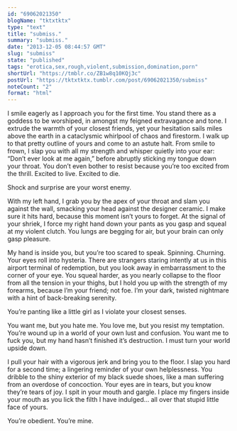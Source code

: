 ```yaml
---
id: "69062021350"
blogName: "tktxtktx"
type: "text"
title: "submiss."
summary: "submiss."
date: "2013-12-05 08:44:57 GMT"
slug: "submiss"
state: "published"
tags: "erotica,sex,rough,violent,submission,domination,porn"
shortUrl: "https://tmblr.co/ZB1w8q10KQj3c"
postUrl: "https://tktxtktx.tumblr.com/post/69062021350/submiss"
noteCount: "2"
format: "html"
---
```


I smile eagerly as I approach you for the first time. You stand there as a goddess to be worshiped, in amongst my feigned extravagance and tone. I extrude the warmth of your closest friends, yet your hesitation sails miles above the earth in a cataclysmic whirlpool of chaos and firestorm. I walk up to that pretty outline of yours and come to an astute halt. From smile to frown, I slap you with all my strength and whisper quietly into your ear: “Don’t ever look at me again,” before abruptly sticking my tongue down your throat. You don’t even bother to resist because you’re too excited from the thrill. Excited to live. Excited to die. 

Shock and surprise are your worst enemy.

With my left hand, I grab you by the apex of your throat and slam you against the wall, smacking your head against the designer ceramic. I make sure it hits hard, because this moment isn’t yours to forget. At the signal of your shriek, I force my right hand down your pants as you gasp and squeal at my violent clutch. You lungs are begging for air, but your brain can only gasp pleasure.

My hand is inside you, but you’re too scared to speak. Spinning. Churning. Your eyes roll into hysteria. There are strangers staring intently at us in this airport terminal of redemption, but you look away in embarrassment to the corner of your eye. You squeal harder, as you nearly collapse to the floor from all the tension in your thighs, but I hold you up with the strength of my forearms, because I’m your friend; not foe. I’m your dark, twisted nightmare with a hint of back-breaking serenity.

You’re panting like a little girl as I violate your closest senses.

You want me, but you hate me. You love me, but you resist my temptation. You’re wound up in a world of your own lust and confusion. You want me to fuck you, but my hand hasn’t finished it’s destruction. I must turn your world upside down.

I pull your hair with a vigorous jerk and bring you to the floor. I slap you hard for a second time; a lingering reminder of your own helplessness. You dribble to the shiny exterior of my black suede shoes, like a man suffering from an overdose of concoction. Your eyes are in tears, but you know they’re tears of joy. I spit in your mouth and gargle. I place my fingers inside your mouth as you lick the filth I have indulged… all over that stupid little face of yours.

You’re obedient. You’re mine.